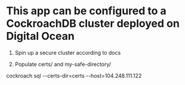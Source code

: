 # This app can be configured to a CockroachDB cluster deployed on Digital Ocean

1) Spin up a secure cluster according to docs

2) Populate certs/ and my-safe-directory/ 

cockroach sql --certs-dir=certs --host=104.248.111.122